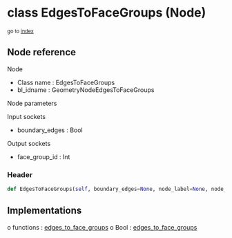 # class EdgesToFaceGroups (Node)

<sub>go to [index](/docs/index.md)</sub>

## Node reference

Node
 - Class name : EdgesToFaceGroups
 - bl_idname : GeometryNodeEdgesToFaceGroups

Node parameters

Input sockets
 - boundary_edges : Bool

Output sockets
 - face_group_id : Int

### Header

``` python
def EdgesToFaceGroups(self, boundary_edges=None, node_label=None, node_color=None):
```

## Implementations

o functions : [edges_to_face_groups](/docs/GeoNodes_classes/GLOBAL.md#edges_to_face_groups)
o Bool : [edges_to_face_groups](/docs/GeoNodes_classes/Bool.md#edges_to_face_groups) 

